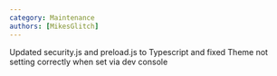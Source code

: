 ```yaml
---
category: Maintenance
authors: [MikesGlitch]
---
```


Updated security.js and preload.js to Typescript and fixed Theme not setting correctly when set via dev console
